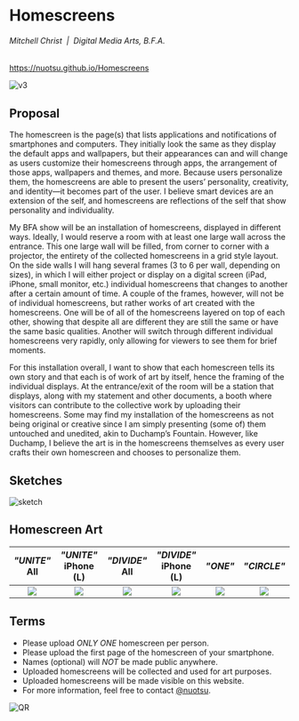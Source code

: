 # Homescreens
###### Mitchell Christ &nbsp;|&nbsp; Digital Media Arts, B.F.A.

https://nuotsu.github.io/Homescreens

![v3](https://i.imgur.com/iv1Ouri.png)

## Proposal
The homescreen is the page(s) that lists applications and notifications of smartphones and computers. They initially look the same as they display the default apps and wallpapers, but their appearances can and will change as users customize their homescreens through apps, the arrangement of those apps, wallpapers and themes, and more. Because users personalize them, the homescreens are able to present the users’ personality, creativity, and identity—it becomes part of the user. I believe smart devices are an extension of the self, and homescreens are reflections of the self that show personality and individuality.

My BFA show will be an installation of homescreens, displayed in different ways. Ideally, I would reserve a room with at least one large wall across the entrance. This one large wall will be filled, from corner to corner with a projector, the entirety of the collected homescreens in a grid style layout. On the side walls I will hang several frames (3 to 6 per wall, depending on sizes), in which I will either project or display on a digital screen (iPad, iPhone, small monitor, etc.) individual homescreens that changes to another after a certain amount of time. A couple of the frames, however, will not be of individual homescreens, but rather works of art created with the homescreens. One will be of all of the homescreens layered on top of each other, showing that despite all are different they are still the same or have the same basic qualities. Another will switch through different individual homescreens very rapidly, only allowing for viewers to see them for brief moments.

For this installation overall, I want to show that each homescreen tells its own story and that each is of work of art by itself, hence the framing of the individual displays. At the entrance/exit of the room will be a station that displays, along with my statement and other documents, a booth where visitors can contribute to the collective work by uploading their homescreens.
Some may find my installation of the homescreens as not being original or creative since I am simply presenting (some of) them untouched and unedited, akin to Duchamp’s Fountain. However, like Duchamp, I believe the art is in the homescreens themselves as every user crafts their own homescreen and chooses to personalize them.

## Sketches
![sketch](https://i.imgur.com/A8dbxZk.jpg)

## Homescreen Art
| _"UNITE"_<br>All | _"UNITE"_<br>iPhone (L) | _"DIVIDE"_<br>All | _"DIVIDE"_<br>iPhone (L) | _"ONE"_ | _"CIRCLE"_ |
| :-: | :-: | :-: | :-: | :-: | :-: |
| [<img src="https://i.imgur.com/MKCcvjl.jpg" max-height="250">](https://nuotsu.github.io/Homescreens/unite/all.html) | [<img src="https://i.imgur.com/AcXcIVZ.jpg" max-height="250">](https://nuotsu.github.io/Homescreens/unite/iL.html) | [<img src="https://i.imgur.com/BijTNic.jpg" max-height="250">](https://nuotsu.github.io/Homescreens/divide/all.html) | [<img src="https://i.imgur.com/vnTLzFm.jpg" max-height="250">](https://nuotsu.github.io/Homescreens/divide/iL.html) | [<img src="https://media.giphy.com/media/xT1R9V5pRidHyXzpkI/giphy.gif" max-height="250">](https://nuotsu.github.io/Homescreens/one/index.html) | [<img src="https://i.imgur.com/mwh62fX.jpg" max-height="250">](https://nuotsu.github.io/Homescreens/circle/index.html) |

## Terms
- Please upload _ONLY ONE_ homescreen per person.
- Please upload the first page of the homescreen of your smartphone.
- Names (optional) will _NOT_ be made public anywhere.
- Uploaded homescreens will be collected and used for art purposes.
- Uploaded homescreens will be made visible on this website.
- For more information, feel free to contact [@nuotsu](mailto:xzmaru@gmail.com).

![QR](https://i.imgur.com/nOAm3ay.png)
